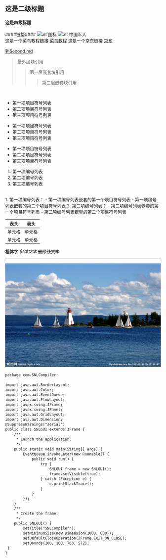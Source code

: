 ## 这是二级标题
#### 这是四级标题
####链接####
![alt  图标](https://img2.baidu.com/it/u=360400461,2955275651&fm=26&fmt=auto&gp=0.jpg)
![alt  中国军人](https://p1.img.cctvpic.com/photoworkspace/2021/04/26/2021042615342811951.jpg)
<br>
这是一个菜鸟教程链接 [菜鸟教程](https://www.runoob.com)
这是一个京东链接 [京东](https://www.jd.com)

 [到Second.md](Second.md)
<br>
> 最外层块引用
> > 第一层嵌套块引用
> > > 第二层嵌套块引用
<br>

* 第一项项目符号列表
* 第二项项目符号列表
* 第三项项目符号列表

+ 第一项项目符号列表
+ 第二项项目符号列表
+ 第三项项目符号列表

- 第一项项目符号列表
- 第二项项目符号列表
- 第三项项目符号列表

1. 第一项编号列表
2. 第二项编号列表
3. 第三项编号列表

<br>
1. 第一项编号列表：
    - 第一项编号列表嵌套的第一个项目符号列表
    - 第一项编号列表嵌套的第二个项目符号列表
2. 第二项编号列表：
    - 第二项编号列表嵌套的第一个项目符号列表
    - 第二项编号列表嵌套的第二个项目符号列表
<br>
 
|  表头   | 表头  |
|  ----  | ----  |
| 单元格  | 单元格 |
| 单元格  | 单元格 |

**粗体字** 
*斜体文本* 
~~删除线文本~~
<hr>

![alt  图标](123.png)


```
package com.SNLCompiler;

import java.awt.BorderLayout;
import java.awt.Color;
import java.awt.EventQueue;
import java.awt.FlowLayout;
import javax.swing.JFrame;
import javax.swing.JPanel;
import java.awt.GridLayout;
import java.awt.Dimension;
@SuppressWarnings("serial")
public class SNLGUI extends JFrame {
	/**
	 * Launch the application.
	 */
	public static void main(String[] args) {
		EventQueue.invokeLater(new Runnable() {
			public void run() {
				try {
					SNLGUI frame = new SNLGUI();
					frame.setVisible(true);
				} catch (Exception e) {
					e.printStackTrace();
				}
			}
		});
	}
	/**
	 * Create the frame.
	 */
	public SNLGUI() {
		setTitle("SNLCompiler");
		setMinimumSize(new Dimension(1000, 800));
		setDefaultCloseOperation(JFrame.EXIT_ON_CLOSE);
		setBounds(100, 100, 763, 572);
 }
}
```
